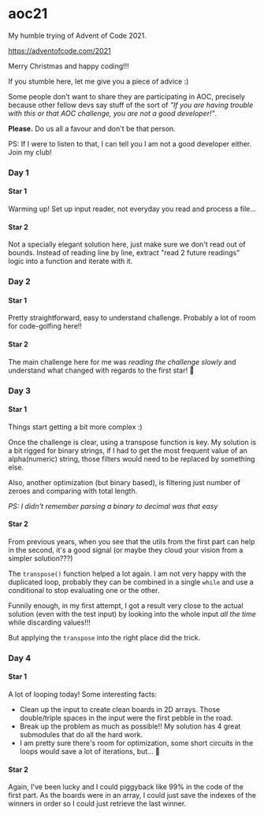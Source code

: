 # aoc21

My humble trying of Advent of Code 2021.

https://adventofcode.com/2021

Merry Christmas and happy coding!!!

If you stumble here, let me give you a piece of advice :)

Some people don't want to share they are participating in AOC, precisely because other fellow devs say stuff of the sort of _"If you are having trouble with this or that AOC challenge, you are not a good developer!"_.

**Please.** Do us all a favour and don't be that person.

PS: If I were to listen to that, I can tell you I am not a good developer either. Join my club!

### Day 1

#### Star 1

Warming up! Set up input reader, not everyday you read and process a file...

#### Star 2

Not a specially elegant solution here, just make sure we don't read out of bounds.
Instead of reading line by line, extract "read 2 future readings" logic into a function and iterate with it.

### Day 2

#### Star 1

Pretty straightforward, easy to understand challenge. Probably a lot of room for code-golfing here!!

#### Star 2

The main challenge here for me was _reading the challenge slowly_ and understand what changed with regards to the first star! :facepalm:

### Day 3

#### Star 1

Things start getting a bit more complex :)

Once the challenge is clear, using a transpose function is key. My solution is a bit rigged for binary strings, if I had to get the most frequent value of an alpha(numeric) string, those filters would need to be replaced by something else.

Also, another optimization (but binary based), is filtering just number of zeroes and comparing with total length.

_PS: I didn't remember parsing a binary to decimal was that easy_

#### Star 2

From previous years, when you see that the utils from the first part can help in the second, it's a good signal (or maybe they cloud your vision from a simpler solution???)

The `transpose()` function helped a lot again. I am not very happy with the duplicated loop, probably they can be combined in a single `while` and use a conditional to stop evaluating one
or the other.

Funnily enough, in my first attempt, I got a result very close to the actual solution (even with the test input) by looking into the whole input _all the time_ while discarding values!!!

But applying the `transpose` into the right place did the trick.

### Day 4

#### Star 1

A lot of looping today! Some interesting facts:

- Clean up the input to create clean boards in 2D arrays. Those double/triple spaces in the input were the first pebble in the road.
- Break up the problem as much as possible!! My solution has 4 great submodules that do all the hard work.
- I am pretty sure there's room for optimization, some short circuits in the loops would save a lot of iterations, but... :shrug:

#### Star 2

Again, I've been lucky and I could piggyback like 99% in the code of the first part. As the boards were in an array, I could just save the indexes of the winners in order so I could just retrieve the last winner.
